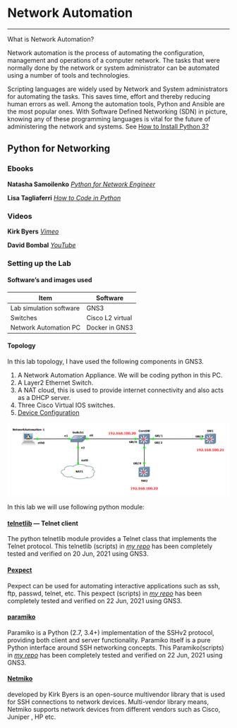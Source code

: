 # Network Automation
--------------------

What is Network Automation?

Network automation is the process of automating the configuration, management and operations of a computer network. The tasks that were normally done by the network or system administrator can be automated using a number of tools and technologies. 

Scripting languages are widely used by Network and System administrators for automating the tasks. This saves time, effort and thereby reducing human errors as well. Among the automation tools, Python and Ansible are the most popular ones. With Software Defined Networking (SDN) in picture, knowing any of these programming languages is vital for the future of administering the network and systems. See [How to Install Python 3?](https://www.python.org/downloads/)

## Python for Networking

### Ebooks

**Natasha Samoilenko** [*Python for Network Engineer*](https://pyneng.readthedocs.io/en/latest/)

**Lisa Tagliaferri** [*How to Code in Python*](https://www.digitalocean.com/community/books/digitalocean-ebook-how-to-code-in-python)

### Videos

**Kirk Byers** [*Vimeo*](https://vimeo.com/user31890934)

**David Bombal** [*YouTube*](https://www.youtube.com/watch?v=-1Z6ygHO--8&list=PLhfrWIlLOoKPn7T9FtvbOWX8GxgsFFNwn)

### Setting up the Lab

#### Software’s and images used

Item                     | Software
------------------------ | --------
Lab simulation software  | GNS3
Switches | Cisco L2 virtual
Network Automation PC | Docker in GNS3

#### Topology

In this lab topology, I have used the following components in GNS3.
1. A Network Automation Appliance. We will be coding python in this PC.
2. A Layer2 Ethernet Switch.
3. A NAT cloud, this is used to provide internet connectivity and also acts as a DHCP server.
4. Three Cisco Virtual IOS switches.
5. [Device Configuration](https://github.com/sydasif/network-automation/tree/master/configuration)

![lab diagram](https://github.com/sydasif/network-automation/blob/master/topology.png)

In this lab we will use following python module:

#### [telnetlib](https://docs.python.org/3/library/telnetlib.html) — Telnet client

The python telnetlib module provides a Telnet class that implements the Telnet protocol.
This telnetlib (scripts) in *[my repo](https://github.com/sydasif/network-automation/tree/master/telnet)* has been completely tested and verified on 20 Jun, 2021 using GNS3.

#### [Pexpect](https://pexpect.readthedocs.io/en/stable/index.html)

Pexpect can be used for automating interactive applications such as ssh, ftp, passwd, telnet, etc.
This pexpect (scripts) in *[my repo](https://github.com/sydasif/network-automation/tree/master/pexpect)* has been completely tested and verified on 22 Jun, 2021 using GNS3.

#### [paramiko](http://www.paramiko.org/)

Paramiko is a Python (2.7, 3.4+) implementation of the SSHv2 protocol, providing both client and server functionality.
Paramiko itself is a pure Python interface around SSH networking concepts.
This Paramiko(scripts) in *[my repo](https://github.com/sydasif/network-automation/tree/master/paramiko)* has been completely tested and verified on 22 Jun, 2021 using GNS3.

#### [Netmiko](https://github.com/ktbyers/netmiko)

developed by Kirk Byers is an open-source multivendor library that is used for SSH connections to network devices. Multi-vendor library means, Netmiko supports network devices from different vendors such as
Cisco, Juniper , HP etc.
